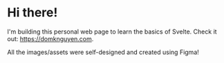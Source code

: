 # Hi there!
I'm building this personal web page to learn the basics of Svelte. Check it out: https://domknguyen.com.

All the images/assets were self-designed and created using Figma!
